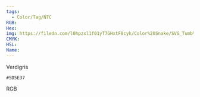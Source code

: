 ```yaml
---
tags:
  - Color/Tag/NTC
RGB:
Hex:
img: https://filedn.com/l0hpzxl1f01yT7GHxtF8cyk/Color%20Snake/SVG_Tumb%20Mass%20No%20Name/5D5E37.svg
CMYK:
HSL:
Name:
---
```

Verdigris
```palette
#5D5E37
```
RGB
